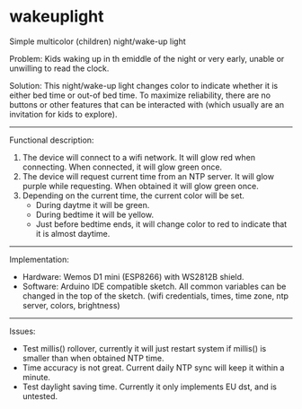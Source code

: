 # wakeuplight
Simple multicolor (children) night/wake-up light

Problem: Kids waking up in th emiddle of the night or very early, unable or unwilling to read the clock. 

Solution: This night/wake-up light changes color to indicate whether it is either bed time or out-of bed time. To maximize reliability, there are no buttons or other features that can be interacted with (which usually are an invitation for kids to explore). 

-----------
Functional description: 
1. The device will connect to a wifi network. It will glow red when connecting. When connected, it will glow green once. 
2. The device will request current time from an NTP server. It will glow purple while requesting. When obtained it will glow green once. 
3. Depending on the current time, the current color will be set. 
   - During daytme it will be green.
   - During bedtime it will be yellow.  
   - Just before bedtime ends, it will change color to red to indicate that it is almost daytime. 

-----------
Implementation: 
- Hardware: Wemos D1 mini (ESP8266) with WS2812B shield. 
- Software: Arduino IDE compatible sketch. All common variables can be changed in the top of the sketch. (wifi credentials, times, time zone, ntp server, colors, brightness)

-----------
Issues:
- Test millis() rollover, currently it will just restart system if millis() is smaller than when obtained NTP time. 
- Time accuracy is not great. Current daily NTP sync will keep it within a minute.  
- Test daylight saving time. Currently it only implements EU dst, and is untested. 

